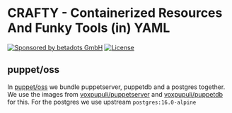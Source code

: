 # CRAFTY - Containerized Resources And Funky Tools (in) YAML

[![Sponsored by betadots GmbH](https://img.shields.io/badge/Sponsored%20by-betadots%20GmbH-blue.svg)](https://www.betadots.de)
[![License](https://img.shields.io/github/license/voxpupuli/crafty.svg)](https://github.com/voxpupuli/crafty/blob/main/LICENSE)

## puppet/oss
In [puppet/oss](puppet/oss) we bundle puppetserver, puppetdb and a postgres together.
We use the images from [voxpupuli/puppetserver](https://github.com/voxpupuli/container-puppetserver) and [voxpupuli/puppetdb](https://github.com/voxpupuli/container-puppetdb) for this. For the postgres we use upstream `postgres:16.0-alpine`
